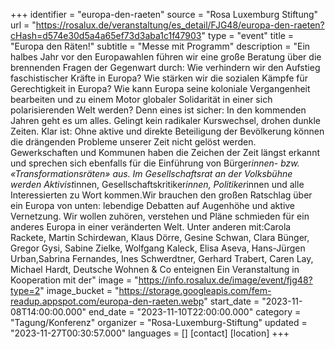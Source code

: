 +++
identifier = "europa-den-raeten"
source = "Rosa Luxemburg Stiftung"
url = "https://rosalux.de/veranstaltung/es_detail/FJG48/europa-den-raeten?cHash=d574e30d5a4a65ef73d3aba1c1f47903"
type = "event"
title = "Europa den Räten!"
subtitle = "Messe mit Programm"
description = "Ein halbes Jahr vor den Europawahlen führen wir eine große Beratung über die brennenden Fragen der Gegenwart durch: Wie verhindern wir den Aufstieg faschistischer Kräfte in Europa? Wie stärken wir die sozialen Kämpfe für Gerechtigkeit in Europa? Wie kann Europa seine koloniale Vergangenheit bearbeiten und zu einem Motor globaler Solidarität in einer sich polarisierenden Welt werden?
Denn eines ist sicher: In den kommenden Jahren geht es um alles. Gelingt kein radikaler Kurswechsel, drohen dunkle Zeiten. Klar ist: Ohne aktive und direkte Beteiligung der Bevölkerung können die drängenden Probleme unserer Zeit nicht gelöst werden. Gewerkschaften und Kommunen haben die Zeichen der Zeit längst erkannt und sprechen sich ebenfalls für die Einführung von Bürger*innen- bzw. «Transformationsräten» aus.
Im Gesellschaftsrat an der Volksbühne werden Aktivist*innen, Gesellschaftskritiker*innen, Politiker*innen und alle Interessierten zu Wort kommen.Wir brauchen den großen Ratschlag über ein Europa von unten: lebendige Debatten auf Augenhöhe und aktive Vernetzung. Wir wollen zuhören, verstehen und Pläne schmieden für ein anderes Europa in einer veränderten Welt.
Unter anderen mit:Carola Rackete, Martin Schirdewan, Klaus Dörre, Gesine Schwan, Clara Bünger, Gregor Gysi, Sabine Zielke, Wolfgang Kaleck, Elisa Aseva, Hans-Jürgen Urban,Sabrina Fernandes, Ines Schwerdtner, Gerhard Trabert, Caren Lay, Michael Hardt, Deutsche Wohnen & Co enteignen
Ein Veranstaltung in Kooperation mit der"
image = "https://info.rosalux.de/image/event/fjg48?type=2"
image_bucket = "https://storage.googleapis.com/fem-readup.appspot.com/europa-den-raeten.webp"
start_date = "2023-11-08T14:00:00.000"
end_date = "2023-11-10T22:00:00.000"
category = "Tagung/Konferenz"
organizer = "Rosa-Luxemburg-Stiftung"
updated = "2023-11-27T00:30:57.000"
languages = []
[contact]
[location]
+++